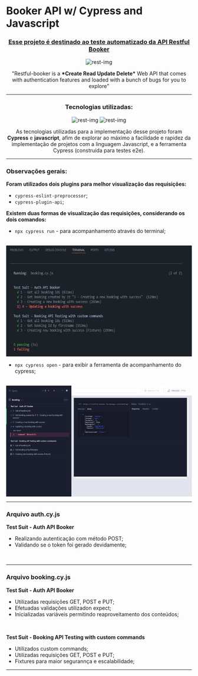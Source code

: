 <h1>Booker API w/ Cypress and Javascript</h1>
<a href="https://restful-booker.herokuapp.com/apidoc/"><h3 align='center'>Esse projeto é destinado ao teste automatizado da API Restful Booker</h3></a>

<p align='center'>
    <img src="https://miro.medium.com/v2/resize:fit:1100/format:webp/1*J3G3akaMpUOLegw0p0qthA.png" align="rigth" alt="rest-img" height="100em" >
    
</p>
<p align='center'>
     "Restful-booker is a <b>*Create Read Update Delete*</b> Web API that comes with authentication features and loaded with a bunch of bugs for you to explore"
</p>
<hr>


<h3 align='center'>Tecnologias utilizadas:</h3>

<p align='center'>
    <img src="https://asset.brandfetch.io/idIq_kF0rb/idGSuvAIy3.png" align="rigth" alt="rest-img" height="100em">
    <img src="https://tipscode.com.br/uploads/2020/01/js.png" align="rigth" alt="rest-img" height="100em">
    
</p>
<p align='center'>
     As tecnologias utilizadas para a implementação desse projeto foram <b>Cypress</b> e <b>javascript</b>, afim de explorar ao máximo a facilidade e rapidez da implementação de projetos com a linguagem Javascript, e a ferramenta Cypress (construída para testes e2e).
</p>
<hr>


<h3>Observações gerais:</h3>

<b>Foram utilizados dois plugins para melhor visualização das requisições:</b>
  - `cypress-eslint-preprocessor`;
  - `cypress-plugin-api`;


<b>Existem duas formas de visualização das requisições, considerando os dois comandos:</b>
  - `npx cypress run` - para acompanhamento através do terminal;
  <br>
<img src="img/Screenshot.png" align='center' height="300" >

<br>

  - `npx cypress open` - para exibir a ferramenta de acompanhamento do cypress;
<br>
<img src="img/Auth API Booker.png" align='center' height="300" >
<hr>

<h3>Arquivo auth.cy.js</h3>

<b>Test Suit - Auth API Booker</b>
- Realizando autenticação com método POST;
- Validando se o token foi gerado devidamente;
<br>
<hr>

<h3>Arquivo booking.cy.js</h3>

<b>Test Suit - Auth API Booker</b>
- Utilizadas requisições GET, POST e PUT;
- Efetuadas validações utilizadon expect;
- Inicializadas variáveis permitindo reaproveitamento dos conteúdos;
<br>

<b>Test Suit - Booking API Testing with custom commands</b>
- Utilizados custom commands;
- Utilizadas requisições GET, POST e PUT;
- Fixtures para maior segurannça e escalabilidade;
<hr>








